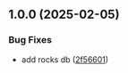 ## 1.0.0 (2025-02-05)

### Bug Fixes

* add rocks db ([2f56601](https://github.com/w4bo/docker-rocksdb/commit/2f56601922cf67adfd4fbd5fe8116d87384335b2))
